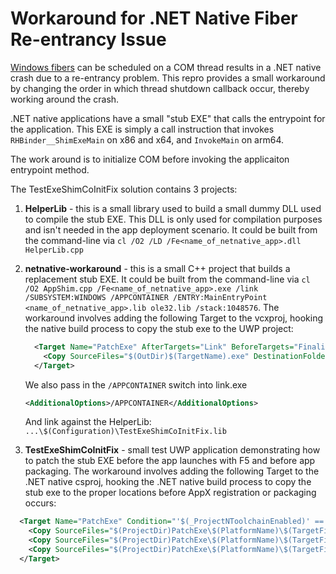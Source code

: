 # Workaround for .NET Native Fiber Re-entrancy Issue

[Windows fibers](https://learn.microsoft.com/windows/win32/procthread/fibers) can be scheduled on a COM thread results in a .NET native crash due to a re-entrancy problem.  This repro provides a small workaround by changing the order in which thread shutdown callback occur, thereby working around the crash.

.NET native applications have a small "stub EXE" that calls the entrypoint for the application.  This EXE is simply a call instruction that invokes `RHBinder__ShimExeMain` on x86 and x64, and `InvokeMain` on arm64.  

The work around is to initialize COM before invoking the applicaiton entrypoint method.

The TestExeShimCoInitFix solution contains 3 projects:

1. **HelperLib** - this is a small library used to build a small dummy DLL used to compile the stub EXE.  This DLL is only used for compilation purposes and isn't needed in the app deployment scenario. It could be built from the command-line via `cl /O2 /LD /Fe<name_of_netnative_app>.dll HelperLib.cpp`

1. **netnative-workaround** - this is a small C++ project that builds a replacement stub EXE.  It could be built from the command-line via `cl /O2 AppShim.cpp /Fe<name_of_netnative_app>.exe /link /SUBSYSTEM:WINDOWS /APPCONTAINER /ENTRY:MainEntryPoint <name_of_netnative_app>.lib ole32.lib /stack:1048576`.  The workaround involves adding the following Target to the vcxproj, hooking the native build process to copy the stub exe to the UWP project:

    ```xml
      <Target Name="PatchExe" AfterTargets="Link" BeforeTargets="FinalizeBuildStatus">
        <Copy SourceFiles="$(OutDir)$(TargetName).exe" DestinationFolder="$(ProjectDir)..\$(TargetName)\PatchExe\$(Platform)\" />
      </Target>
    ```

    We also pass in the `/APPCONTAINER` switch into link.exe

    ```xml
    <AdditionalOptions>/APPCONTAINER</AdditionalOptions>
    ```

    And link against the HelperLib:
    ```...\$(Configuration)\TestExeShimCoInitFix.lib```

1. **TestExeShimCoInitFix** - small test UWP application demonstrating how to patch the stub EXE before the app launches with F5 and before app packaging.  The workaround involves adding the following Target to the .NET native csproj, hooking the .NET native build process to copy the stub exe to the proper locations before AppX registration or packaging occurs:

  ```xml
    <Target Name="PatchExe" Condition="'$(_ProjectNToolchainEnabled)' == 'true'" AfterTargets="BuildNativePackage" BeforeTargets="_GenerateAppxPackageRecipeFile">
      <Copy SourceFiles="$(ProjectDir)PatchExe\$(PlatformName)\$(TargetFileName)" DestinationFolder="$(ProjectDir)$(OutDir)" />
      <Copy SourceFiles="$(ProjectDir)PatchExe\$(PlatformName)\$(TargetFileName)" DestinationFolder="$(ProjectDir)$(OutDir)ilc\" />
      <Copy SourceFiles="$(ProjectDir)PatchExe\$(PlatformName)\$(TargetFileName)" DestinationFolder="$(ProjectDir)$(OutDir)AppX\" />
    </Target>
  ```
